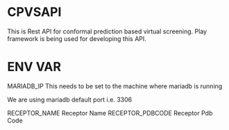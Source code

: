 # CPVSAPI


This is Rest API for conformal prediction based virtual screening. Play framework is being used for developing this API.


# ENV VAR

MARIADB_IP	This needs to be set to the machine where mariadb is running

We are using mariadb default port i.e. 3306

RECEPTOR_NAME			Receptor Name
RECEPTOR_PDBCODE		Receptor Pdb Code
